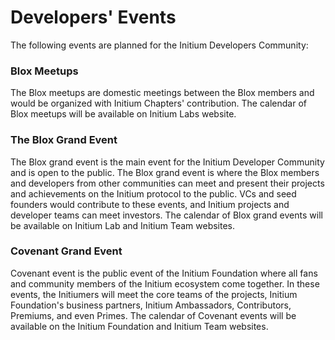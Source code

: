 # Developers' Events

The following events are planned for the Initium Developers Community:

### Blox Meetups

The Blox meetups are domestic meetings between the Blox members and would be organized with Initium Chapters' contribution. The calendar of Blox meetups will be available on Initium Labs website.

### The Blox Grand Event&#x20;

The Blox grand event is the main event for the Initium Developer Community and is open to the public. The Blox grand event is where the Blox members and developers from other communities can meet and present their projects and achievements on the Initium protocol to the public. VCs and seed founders would contribute to these events, and Initium projects and developer teams can meet investors. The calendar of Blox grand events will be available on Initium Lab and Initium Team websites.

### Covenant Grand Event

Covenant event is the public event of the Initium Foundation where all fans and community members of the Initium ecosystem come together. In these events, the Initiumers will meet the core teams of the projects, Initium Foundation's business partners, Initium Ambassadors, Contributors, Premiums, and even Primes. The calendar of Covenant events will be available on the Initium Foundation and Initium Team websites.
